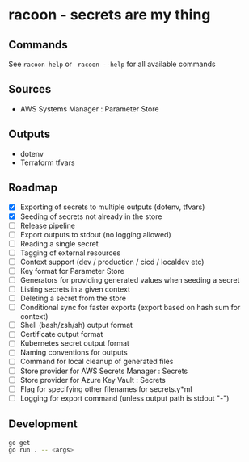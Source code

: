 # racoon - secrets are my thing

## Commands

See `racoon help` or ` racoon --help` for all available commands

## Sources

- AWS Systems Manager : Parameter Store

## Outputs

- dotenv
- Terraform tfvars

## Roadmap

- [x] Exporting of secrets to multiple outputs (dotenv, tfvars)
- [x] Seeding of secrets not already in the store
- [ ] Release pipeline
- [ ] Export outputs to stdout (no logging allowed)
- [ ] Reading a single secret
- [ ] Tagging of external resources
- [ ] Context support (dev / production / cicd / localdev etc)
- [ ] Key format for Parameter Store
- [ ] Generators for providing generated values when seeding a secret
- [ ] Listing secrets in a given context
- [ ] Deleting a secret from the store
- [ ] Conditional sync for faster exports (export based on hash sum for context)
- [ ] Shell (bash/zsh/sh) output format
- [ ] Certificate output format
- [ ] Kubernetes secret output format
- [ ] Naming conventions for outputs
- [ ] Command for local cleanup of generated files
- [ ] Store provider for AWS Secrets Manager : Secrets
- [ ] Store provider for Azure Key Vault : Secrets
- [ ] Flag for specifying other filenames for secrets.y\*ml
- [ ] Logging for export command (unless output path is stdout "-")

## Development

```sh
go get
go run . -- <args>
```

